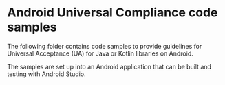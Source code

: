 # Android Universal Compliance code samples

The following folder contains code samples to provide guidelines for Universal Acceptance (UA) for
Java or Kotlin libraries on Android.

The samples are set up into an Android application that can be built and testing with Android Studio.
